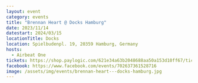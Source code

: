 ```yaml
---
layout: event
category: events
title: "Brennan Heart @ Docks Hamburg"
date: 2023/11/14
datestart: 2024/03/15
locationTitle: Docks
location: Spielbudenpl. 19, 20359 Hamburg, Germany
hosts:
  - Airbeat One
tickets: https://shop.paylogic.com/621e34a63b2048688aa50a153d10ff67/tickets
facebook: https://www.facebook.com/events/702637361528716
image: /assets/img/events/brennan-heart---docks-hamburg.jpg
---
```

